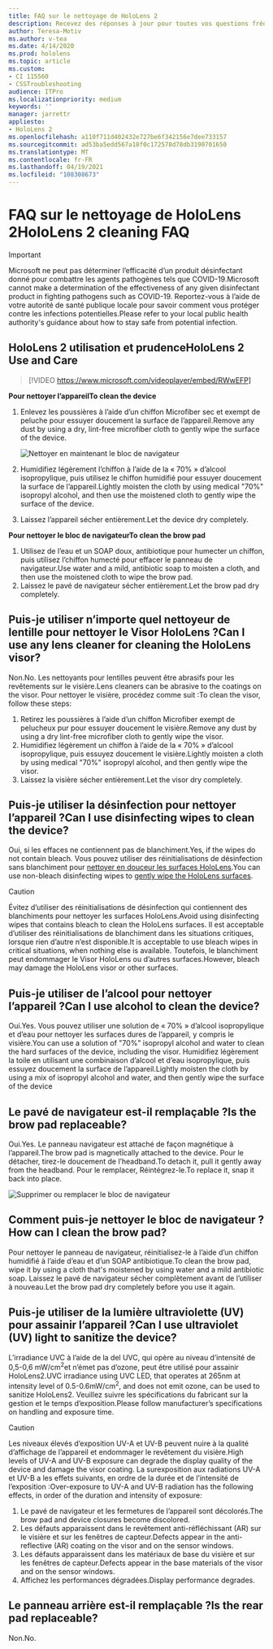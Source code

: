 ```yaml
---
title: FAQ sur le nettoyage de HoloLens 2
description: Recevez des réponses à jour pour toutes vos questions fréquemment posées sur le nettoyage et la maintenance de votre appareil HoloLens 2.
author: Teresa-Motiv
ms.author: v-tea
ms.date: 4/14/2020
ms.prod: hololens
ms.topic: article
ms.custom:
- CI 115560
- CSSTroubleshooting
audience: ITPro
ms.localizationpriority: medium
keywords: ''
manager: jarrettr
appliesto:
- HoloLens 2
ms.openlocfilehash: a110f711d402432e727be6f342156e7dee733157
ms.sourcegitcommit: ad53ba5edd567a18f0c172578d78db3190701650
ms.translationtype: MT
ms.contentlocale: fr-FR
ms.lasthandoff: 04/19/2021
ms.locfileid: "108308673"
---
```

# <a name="hololens-2-cleaning-faq"></a><span data-ttu-id="88470-103">FAQ sur le nettoyage de HoloLens 2</span><span class="sxs-lookup"><span data-stu-id="88470-103">HoloLens 2 cleaning FAQ</span></span>

> [!IMPORTANT]  
> <span data-ttu-id="88470-104">Microsoft ne peut pas déterminer l’efficacité d’un produit désinfectant donné pour combattre les agents pathogènes tels que COVID-19.</span><span class="sxs-lookup"><span data-stu-id="88470-104">Microsoft cannot make a determination of the effectiveness of any given disinfectant product in fighting pathogens such as COVID-19.</span></span> <span data-ttu-id="88470-105">Reportez-vous à l’aide de votre autorité de santé publique locale pour savoir comment vous protéger contre les infections potentielles.</span><span class="sxs-lookup"><span data-stu-id="88470-105">Please refer to your local public health authority's guidance about how to stay safe from potential infection.</span></span>  

## <a name="hololens-2-use-and-care"></a><span data-ttu-id="88470-106">HoloLens 2 utilisation et prudence</span><span class="sxs-lookup"><span data-stu-id="88470-106">HoloLens 2 Use and Care</span></span>

> [!VIDEO https://www.microsoft.com/videoplayer/embed/RWwEFP]

<!-- <iframe src="https://channel9.msdn.com/Shows/Docs-Mixed-Reality/HoloLens-2-Use-and-Care/player" width="960" height="540" allowFullScreen frameBorder="0" title="HoloLens 2 Use and Care - Microsoft Channel 9 Video"></iframe> -->

<span data-ttu-id="88470-107">**Pour nettoyer l’appareil**</span><span class="sxs-lookup"><span data-stu-id="88470-107">**To clean the device**</span></span>

1. <span data-ttu-id="88470-108">Enlevez les poussières à l’aide d’un chiffon Microfiber sec et exempt de peluche pour essuyer doucement la surface de l’appareil.</span><span class="sxs-lookup"><span data-stu-id="88470-108">Remove any dust by using a dry, lint-free microfiber cloth to gently wipe the surface of the device.</span></span>

   ![Nettoyer en maintenant le bloc de navigateur](images/hl2-cleaning.png)

2. <span data-ttu-id="88470-110">Humidifiez légèrement l’chiffon à l’aide de la « 70% » d’alcool isopropylique, puis utilisez le chiffon humidifié pour essuyer doucement la surface de l’appareil.</span><span class="sxs-lookup"><span data-stu-id="88470-110">Lightly moisten the cloth by using medical "70%" isopropyl alcohol, and then use the moistened cloth to gently wipe the surface of the device.</span></span>

3. <span data-ttu-id="88470-111">Laissez l’appareil sécher entièrement.</span><span class="sxs-lookup"><span data-stu-id="88470-111">Let the device dry completely.</span></span>

<span data-ttu-id="88470-112">**Pour nettoyer le bloc de navigateur**</span><span class="sxs-lookup"><span data-stu-id="88470-112">**To clean the brow pad**</span></span>

1. <span data-ttu-id="88470-113">Utilisez de l’eau et un SOAP doux, antibiotique pour humecter un chiffon, puis utilisez l’chiffon humecté pour effacer le panneau de navigateur.</span><span class="sxs-lookup"><span data-stu-id="88470-113">Use water and a mild, antibiotic soap to moisten a cloth, and then use the moistened cloth to wipe the brow pad.</span></span>
1. <span data-ttu-id="88470-114">Laissez le pavé de navigateur sécher entièrement.</span><span class="sxs-lookup"><span data-stu-id="88470-114">Let the brow pad dry completely.</span></span>

## <a name="can-i-use-any-lens-cleaner-for-cleaning-the-hololens-visor"></a><span data-ttu-id="88470-115">Puis-je utiliser n’importe quel nettoyeur de lentille pour nettoyer le Visor HoloLens ?</span><span class="sxs-lookup"><span data-stu-id="88470-115">Can I use any lens cleaner for cleaning the HoloLens visor?</span></span>

<span data-ttu-id="88470-116">Non.</span><span class="sxs-lookup"><span data-stu-id="88470-116">No.</span></span> <span data-ttu-id="88470-117">Les nettoyants pour lentilles peuvent être abrasifs pour les revêtements sur le visière.</span><span class="sxs-lookup"><span data-stu-id="88470-117">Lens cleaners can be abrasive to the coatings on the visor.</span></span> <span data-ttu-id="88470-118">Pour nettoyer le visière, procédez comme suit :</span><span class="sxs-lookup"><span data-stu-id="88470-118">To clean the visor, follow these steps:</span></span>  

1. <span data-ttu-id="88470-119">Retirez les poussières à l’aide d’un chiffon Microfiber exempt de pelucheux pur pour essuyer doucement le visière.</span><span class="sxs-lookup"><span data-stu-id="88470-119">Remove any dust by using a dry lint-free microfiber cloth to gently wipe the visor.</span></span>
1. <span data-ttu-id="88470-120">Humidifiez légèrement un chiffon à l’aide de la « 70% » d’alcool isopropylique, puis essuyez doucement le visière.</span><span class="sxs-lookup"><span data-stu-id="88470-120">Lightly moisten a cloth by using medical "70%" isopropyl alcohol, and then gently wipe the visor.</span></span>
1. <span data-ttu-id="88470-121">Laissez la visière sécher entièrement.</span><span class="sxs-lookup"><span data-stu-id="88470-121">Let the visor dry completely.</span></span>

## <a name="can-i-use-disinfecting-wipes-to-clean-the-device"></a><span data-ttu-id="88470-122">Puis-je utiliser la désinfection pour nettoyer l’appareil ?</span><span class="sxs-lookup"><span data-stu-id="88470-122">Can I use disinfecting wipes to clean the device?</span></span>

<span data-ttu-id="88470-123">Oui, si les effaces ne contiennent pas de blanchiment.</span><span class="sxs-lookup"><span data-stu-id="88470-123">Yes, if the wipes do not contain bleach.</span></span> <span data-ttu-id="88470-124">Vous pouvez utiliser des réinitialisations de désinfection sans blanchiment pour [nettoyer en douceur les surfaces HoloLens](#hololens-2-use-and-care).</span><span class="sxs-lookup"><span data-stu-id="88470-124">You can use non-bleach disinfecting wipes to [gently wipe the HoloLens surfaces](#hololens-2-use-and-care).</span></span>  

> [!CAUTION]  
> <span data-ttu-id="88470-125">Évitez d’utiliser des réinitialisations de désinfection qui contiennent des blanchiments pour nettoyer les surfaces HoloLens.</span><span class="sxs-lookup"><span data-stu-id="88470-125">Avoid using disinfecting wipes that contains bleach to clean the HoloLens surfaces.</span></span> <span data-ttu-id="88470-126">Il est acceptable d’utiliser des réinitialisations de blanchiment dans les situations critiques, lorsque rien d’autre n’est disponible.</span><span class="sxs-lookup"><span data-stu-id="88470-126">It is acceptable to use bleach wipes in critical situations, when nothing else is available.</span></span> <span data-ttu-id="88470-127">Toutefois, le blanchiment peut endommager le Visor HoloLens ou d’autres surfaces.</span><span class="sxs-lookup"><span data-stu-id="88470-127">However, bleach may damage the HoloLens visor or other surfaces.</span></span>

## <a name="can-i-use-alcohol-to-clean-the-device"></a><span data-ttu-id="88470-128">Puis-je utiliser de l’alcool pour nettoyer l’appareil ?</span><span class="sxs-lookup"><span data-stu-id="88470-128">Can I use alcohol to clean the device?</span></span>

<span data-ttu-id="88470-129">Oui.</span><span class="sxs-lookup"><span data-stu-id="88470-129">Yes.</span></span> <span data-ttu-id="88470-130">Vous pouvez utiliser une solution de « 70% » d’alcool isopropylique et d’eau pour nettoyer les surfaces dures de l’appareil, y compris le visière.</span><span class="sxs-lookup"><span data-stu-id="88470-130">You can use a solution of "70%" isopropyl alcohol and water to clean the hard surfaces of the device, including the visor.</span></span> <span data-ttu-id="88470-131">Humidifiez légèrement la toile en utilisant une combinaison d’alcool et d’eau isopropylique, puis essuyez doucement la surface de l’appareil.</span><span class="sxs-lookup"><span data-stu-id="88470-131">Lightly moisten the cloth by using a mix of isopropyl alcohol and water, and then gently wipe the surface of the device</span></span>

## <a name="is-the-brow-pad-replaceable"></a><span data-ttu-id="88470-132">Le pavé de navigateur est-il remplaçable ?</span><span class="sxs-lookup"><span data-stu-id="88470-132">Is the brow pad replaceable?</span></span>

<span data-ttu-id="88470-133">Oui.</span><span class="sxs-lookup"><span data-stu-id="88470-133">Yes.</span></span> <span data-ttu-id="88470-134">Le panneau navigateur est attaché de façon magnétique à l’appareil.</span><span class="sxs-lookup"><span data-stu-id="88470-134">The brow pad is magnetically attached to the device.</span></span> <span data-ttu-id="88470-135">Pour le détacher, tirez-le doucement de l’headband.</span><span class="sxs-lookup"><span data-stu-id="88470-135">To detach it, pull it gently away from the headband.</span></span> <span data-ttu-id="88470-136">Pour le remplacer, Réintégrez-le.</span><span class="sxs-lookup"><span data-stu-id="88470-136">To replace it, snap it back into place.</span></span>

![Supprimer ou remplacer le bloc de navigateur](images/hololens2-remove-browpad.png)

## <a name="how-can-i-clean-the-brow-pad"></a><span data-ttu-id="88470-138">Comment puis-je nettoyer le bloc de navigateur ?</span><span class="sxs-lookup"><span data-stu-id="88470-138">How can I clean the brow pad?</span></span>

<span data-ttu-id="88470-139">Pour nettoyer le panneau de navigateur, réinitialisez-le à l’aide d’un chiffon humidifié à l’aide d’eau et d’un SOAP antibiotique.</span><span class="sxs-lookup"><span data-stu-id="88470-139">To clean the brow pad, wipe it by using a cloth that's moistened by using water and a mild antibiotic soap.</span></span> <span data-ttu-id="88470-140">Laissez le pavé de navigateur sécher complètement avant de l’utiliser à nouveau.</span><span class="sxs-lookup"><span data-stu-id="88470-140">Let the brow pad dry completely before you use it again.</span></span>

## <a name="can-i-use-ultraviolet-uv-light-to-sanitize-the-device"></a><span data-ttu-id="88470-141">Puis-je utiliser de la lumière ultraviolette (UV) pour assainir l’appareil ?</span><span class="sxs-lookup"><span data-stu-id="88470-141">Can I use ultraviolet (UV) light to sanitize the device?</span></span>

<span data-ttu-id="88470-142">L’irradiance UVC à l’aide de la del UVC, qui opère au niveau d’intensité de 0,5-0,6 mW/cm<sup>2</sup>et n’émet pas d’ozone, peut être utilisé pour assainir HoloLens2.</span><span class="sxs-lookup"><span data-stu-id="88470-142">UVC irradiance using UVC LED, that operates at 265nm at intensity level of 0.5-0.6mW/cm<sup>2</sup>, and does not emit ozone, can be used to sanitize HoloLens2.</span></span> <span data-ttu-id="88470-143">Veuillez suivre les spécifications du fabricant sur la gestion et le temps d’exposition.</span><span class="sxs-lookup"><span data-stu-id="88470-143">Please follow manufacturer’s specifications on handling and exposure time.</span></span>

> [!CAUTION]  
> <span data-ttu-id="88470-144">Les niveaux élevés d’exposition UV-A et UV-B peuvent nuire à la qualité d’affichage de l’appareil et endommager le revêtement du visière.</span><span class="sxs-lookup"><span data-stu-id="88470-144">High levels of UV-A and UV-B exposure can degrade the display quality of the device and damage the visor coating.</span></span> <span data-ttu-id="88470-145">La surexposition aux radiations UV-A et UV-B a les effets suivants, en ordre de la durée et de l’intensité de l’exposition :</span><span class="sxs-lookup"><span data-stu-id="88470-145">Over-exposure to UV-A and UV-B radiation has the following effects, in order of the duration and intensity of exposure:</span></span>
>  
> 1. <span data-ttu-id="88470-146">Le pavé de navigateur et les fermetures de l’appareil sont décolorés.</span><span class="sxs-lookup"><span data-stu-id="88470-146">The brow pad and device closures become discolored.</span></span>
> 1. <span data-ttu-id="88470-147">Les défauts apparaissent dans le revêtement anti-réfléchissant (AR) sur le visière et sur les fenêtres de capteur.</span><span class="sxs-lookup"><span data-stu-id="88470-147">Defects appear in the anti-reflective (AR) coating on the visor and on the sensor windows.</span></span>
> 1. <span data-ttu-id="88470-148">Les défauts apparaissent dans les matériaux de base du visière et sur les fenêtres de capteur.</span><span class="sxs-lookup"><span data-stu-id="88470-148">Defects appear in the base materials of the visor and on the sensor windows.</span></span>
> 1. <span data-ttu-id="88470-149">Affichez les performances dégradées.</span><span class="sxs-lookup"><span data-stu-id="88470-149">Display performance degrades.</span></span>

## <a name="is-the-rear-pad-replaceable"></a><span data-ttu-id="88470-150">Le panneau arrière est-il remplaçable ?</span><span class="sxs-lookup"><span data-stu-id="88470-150">Is the rear pad replaceable?</span></span>

<span data-ttu-id="88470-151">Non.</span><span class="sxs-lookup"><span data-stu-id="88470-151">No.</span></span>

